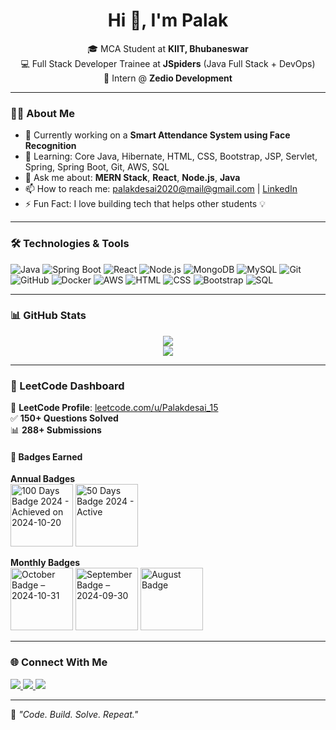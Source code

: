 <h1 align="center">Hi 👋, I'm Palak</h1>

<p align="center">
  🎓 MCA Student at <strong>KIIT, Bhubaneswar</strong><br/>
  💻 Full Stack Developer Trainee at <strong>JSpiders</strong> (Java Full Stack + DevOps)<br/>
  🚀 Intern @ <strong>Zedio Development</strong><br/>
</p>

---

### 👩‍💻 About Me

- 🔭 Currently working on a **Smart Attendance System using Face Recognition**
- 🌱 Learning: Core Java, Hibernate, HTML, CSS, Bootstrap, JSP, Servlet, Spring, Spring Boot, Git, AWS, SQL
- 💬 Ask me about: **MERN Stack**, **React**, **Node.js**, **Java**
- 📫 How to reach me: [palakdesai2020@mail@gmail.com](mailto:palakdesai2020@mail@gmail.com) | [LinkedIn](https://www.linkedin.com/in/palak-desaii)
- ⚡ Fun Fact: I love building tech that helps other students 💡

---

### 🛠️ Technologies & Tools

![Java](https://img.shields.io/badge/Java-ED8B00?style=for-the-badge&logo=java&logoColor=white)
![Spring Boot](https://img.shields.io/badge/Spring_Boot-6DB33F?style=for-the-badge&logo=spring-boot&logoColor=white)
![React](https://img.shields.io/badge/React-20232A?style=for-the-badge&logo=react&logoColor=61DAFB)
![Node.js](https://img.shields.io/badge/Node.js-339933?style=for-the-badge&logo=nodedotjs&logoColor=white)
![MongoDB](https://img.shields.io/badge/MongoDB-4EA94B?style=for-the-badge&logo=mongodb&logoColor=white)
![MySQL](https://img.shields.io/badge/MySQL-00758F?style=for-the-badge&logo=mysql&logoColor=white)
![Git](https://img.shields.io/badge/Git-F05032?style=for-the-badge&logo=git&logoColor=white)
![GitHub](https://img.shields.io/badge/GitHub-100000?style=for-the-badge&logo=github&logoColor=white)
![Docker](https://img.shields.io/badge/Docker-2496ED?style=for-the-badge&logo=docker&logoColor=white)
![AWS](https://img.shields.io/badge/AWS-232F3E?style=for-the-badge&logo=amazonaws&logoColor=white)
![HTML](https://img.shields.io/badge/HTML-E34F26?style=for-the-badge&logo=html5&logoColor=white)
![CSS](https://img.shields.io/badge/CSS-1572B6?style=for-the-badge&logo=css3&logoColor=white)
![Bootstrap](https://img.shields.io/badge/Bootstrap-563D7C?style=for-the-badge&logo=bootstrap&logoColor=white)
![SQL](https://img.shields.io/badge/SQL-4479A1?style=for-the-badge&logo=sqlite&logoColor=white)

---

### 📊 GitHub Stats

<p align="center">
  <img src="https://github-readme-stats.vercel.app/api?username=palakdesaii&show_icons=true&theme=tokyonight" />
  <br/>
  <img src="https://github-readme-streak-stats.herokuapp.com/?user=palakdesaii&theme=tokyonight" />
</p>

---

### 🧠 LeetCode Dashboard

🔗 **LeetCode Profile**: [leetcode.com/u/Palakdesai_15](https://leetcode.com/u/Palakdesai_15)  
✅ **150+ Questions Solved**  
📊 **288+ Submissions**

#### 🏅 Badges Earned

**Annual Badges**  
<img src="https://leetcode.com/static/images/badges/100-days-2024.png" width="100px" title="100 Days Badge 2024 - Achieved on 2024-10-20" />
<img src="https://leetcode.com/static/images/badges/50-days-2024.png" width="100px" title="50 Days Badge 2024 - Active" />

**Monthly Badges**  
<img src="https://leetcode.com/static/images/badges/october-2024.png" width="100px" title="October Badge – 2024-10-31" />
<img src="https://leetcode.com/static/images/badges/september-2024.png" width="100px" title="September Badge – 2024-09-30" />
<img src="https://leetcode.com/static/images/badges/august-2024.png" width="100px" title="August Badge" />

---

### 🌐 Connect With Me

<p>
  <a href="https://www.linkedin.com/in/palak-desaii" target="_blank">
    <img src="https://img.shields.io/badge/LinkedIn-blue?style=for-the-badge&logo=linkedin&logoColor=white" />
  </a>
  <a href="mailto:palakdesai2020@mail@gmail.com" target="_blank">
    <img src="https://img.shields.io/badge/Gmail-red?style=for-the-badge&logo=gmail&logoColor=white" />
  </a>
  <a href="https://leetcode.com/u/Palakdesai_15/" target="_blank">
    <img src="https://img.shields.io/badge/LeetCode-orange?style=for-the-badge&logo=leetcode&logoColor=white" />
  </a>
</p>

---

🚀 *"Code. Build. Solve. Repeat."*

